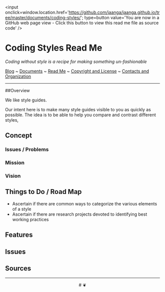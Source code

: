 ﻿<span style=display:none; >[You are now in a GitHub source code view - click this link to view this read me file as a web page]( http://jaanga.github.io/documents/coding-styles/ "View file as a web page." ) </span>
<input onclick=window.location.href='https://github.com/jaanga/jaanga.github.io/tree/master/documents/coding-styles/'; type=button  value='You are now in a GitHub web page view - Click this button to view this read me file as source code' />

<!--[Jaanga]( http://jaanga.github.io ) » [XXXXXX]( http://jaanga.github.io/XXXXXX/  ) » -->

Coding Styles Read Me
===

_Coding without style is a recipe for making something un-fashionable_

[Blog]( http://jaanga.github.io/request-jaanga-blog-posts.html )
~ [Documents]( http://jaanga.github.io/documents ) 
~ [Read Me]( http://jaanga.github.io/#http://jaanga.github.io/readme.md )
~ [Copyright and License]( http://jaanga.github.io/#http://jaanga.github.io/jaanga-copyright-and-mit-license.md ) 
~ [Contacts and Organization]( http://jaanga.github.io/#http://jaanga.github.io/jaanga-contacts-and-organization.md ) 

***

##Overview

We like style guides.

Our intent here is to make many style guides visible to you as quickly as possible.
The idea is to be able to help you compare and contrast different styles,


<!--


### [Template Three.js Draw Things - Demo - Full Screen]( http://jaanga.github.io/cookbook-threejs/templates/template-threejs-draw-things-r1.html )

### Sample Web Page / Source Code

<iframe class=ifr src=http://jaanga.github.io/cookbook-html/templates/code-edit-view/code-edit-view-r2.html#http://jaanga.github.io/cookbook-threejs/templates/template-threejs-draw-things-r1.html width=100% height=600px ></iframe>  
###### _Template Three.js Draw Things - Dev revision - Code Edit View_ /  [Edit full screen]( http://jaanga.github.io/cookbook-html/templates/code-edit-view/code-edit-view-r2.html#http://jaanga.github.io/cookbook-threejs/templates/template-threejs-draw-things-r1.html )
-->

## Concept

### Issues / Problems
<!--

The general format is an adaptation of the ideas developed in Alexander's _et al_ [A Pattern Language]( https://books.google.com/books?id=hwAHmktpk5IC&pg=PR10#v=onepage&q&f=false ) - as sammarized on page 10.

Each pattern describes a problem which occurs over and over again in our environment, and then describes the core of the solution to that problem, in such a way that you can use this solution a million times over, without ever doing it the same way twice.

patterns are descriptions of common problems and proposal for the solutions that can be used repeatedly every time the problem is encountered and producing an different outcome.

-->


### Mission
<!-- a statement of a rationale, applicable now as well as in the future -->


### Vision
<!--  a descriptive picture of a desired future state -->


## Things to Do / Road Map

* Ascertain if there are common ways to categorize the various elements of a style
* Ascertain if there are research projects devoted to identifying best working practices

## Features
<!--
* Zoom, pan and rotate
	* 1 finger / left button =  rotate
	* 2 finger / wheel = zoom in and out
	* 3 finger / right button = pan
-->

## Issues

 
## Sources




***

<center title="dingbat" >
# <a href=javascript:window.scrollTo(0,0); style=text-decoration:none; > ❦ </a>
</center>




